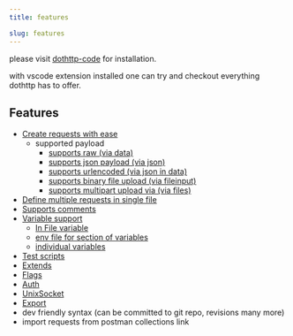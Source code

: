 ```yaml
---
title: features

slug: features
---
```


please visit [dothttp-code](https://marketplace.visualstudio.com/items?itemName=ShivaPrasanth.dothttp-code&ssr=false#qna) for installation.

with vscode extension installed one can try and checkout everything dothttp has to offer.

## Features
- [Create requests with ease](request-basics.md)
    - supported payload
        - [supports raw (via data)](request-basics.md#example-1-text-payload)
        - [supports json payload (via json)](request-basics.md#example-2-json-payload)
        - [supports urlencoded (via json in data)](request-basics.md#example-3-urlencode)
        - [supports binary file upload (via fileinput)](request-basics.md#binary)
        - [supports multipart upload via (via files)](request-basics.md#multipart)
- [Define multiple requests in single file](multidef.md)
- [Supports comments](comments.md)
- [Variable support](varibles.md)
    - [In File variable](varibles.md#variables)
    - [env file for section of variables](varibles.md#environment)
    - [individual variables](varibles.md#environment)
- [Test scripts](test_scripts.md)
- [Extends](extends.md)
- [Flags](extra_args.md)
- [Auth](auth.md)
- [UnixSocket](UnixSocket.md)
- [Export](export.md)
- dev friendly syntax (can be committed to git repo, revisions many more)
- import requests from postman collections link